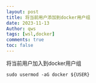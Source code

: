 ```yaml
---
layout: post
title: 将当前用户添加到docker用户组
date: 2023-11-13
Author: qws 
tags: [wsl,docker]
comments: true
toc: false
---
```


将当前用户加入到docker用户组
```shell
sudo usermod -aG docker ${USER}
```
